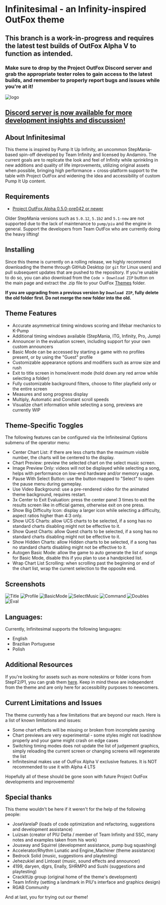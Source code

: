 # Infinitesimal - an Infinity-inspired OutFox theme
## **This branch is a work-in-progress and requires the latest test builds of OutFox Alpha V to function as intended.**
### Make sure to drop by the Project OutFox Discord server and grab the appropriate tester roles to gain access to the latest builds, and remember to properly report bugs and issues while you're at it!

![logo](https://raw.githubusercontent.com/dj505/Infinitesimal/main/Graphics/Logo/Logo%20(doubleres).png)

## [Discord server is now available for more development insights and discussion!](https://discord.gg/ex6e4jNm6s)

## About Infinitesimal
This theme is inspired by Pump It Up Infinity, an uncommon StepMania-based spin-off developed by Team Infinity and licensed by Andamiro. The current goals are to replicate the look and feel of Infinity while sprinkling in new additions and quality of life improvements, utilizing original assets when possible, bringing high performance + cross-platform support to the table with Project OutFox and widening the idea and accessibility of custom Pump It Up content.

## Requirements
* [Project OutFox Alpha 0.5.0-pre042 or newer](https://projectoutfox.com/downloads)

Older StepMania versions such as `5.0.12`, `5.1b2` and `5.1-new` are not supported due to the lack of maintenance to `pump/piu` and the engine in general. Support the developers from Team OutFox who are currently doing the heavy lifting!

## Installing
Since this theme is currently on a rolling release, we highly recommend downloading the theme through GitHub Desktop (or `git` for Linux users) and pull subsequent updates that are pushed to the repository. If you're unable to do so, you can also download from the `Code > Download ZIP` button on the main page and extract the .zip file to your OutFox [Themes](https://outfox.wiki/user-guide/config/folders/#themes) folder.

**If you are upgrading from a previous version by `Download ZIP`, fully delete the old folder first. Do not merge the new folder into the old.**

## Theme Features
* Accurate asymmetrical timing windows scoring and lifebar mechanics to K-Pump
* Additional timing windows available (StepMania, ITG, Infinity, Pro, Jump)
* Announcer in the evaluation screen, including support for your own custom announcers
* Basic Mode can be accessed by starting a game with no profiles present, or by using the "Guest" profile
* Customizable appearance options and modifiers such as arrow size and rush
* Exit to title screen in home/event mode (hold down any red arrow while selecting a folder)
* Fully customizable background filters, choose to filter playfield only or the entire screen
* Measures and song progress display
* Multiply, Automatic and Constant scroll speeds
* Visualize chart information while selecting a song, previews are currently WIP

## Theme-Specific Toggles
The following features can be configured via the Infinitesimal Options submenu of the operator menu:
* Center Chart List: if there are less charts than the maximum visible number, the charts will be centered to the display.
* Chart Preview: preview the selected chart on the select music screen.
* Image Preview Only: videos will not be displayed while selecting a song, helps with performance on low-end hardware and/or memory usage.
* Pause With Select Button: use the button mapped to "Select" to open the pause menu during gameplay.
* Use Video Background: use a pre-rendered video for the animated theme background, requires restart.
* 3x Center to Exit Evaluation: press the center panel 3 times to exit the results screen like in official games, otherwise exit on one press.
* Show Big Difficulty Icon: display a larger icon while selecting a difficulty, aspect ratios higher than 4:3 only.
* Show UCS Charts: allow UCS charts to be selected, if a song has no standard charts disabling might not be effective to it.
* Show Quest Charts: allow Quest charts to be selected, if a song has no standard charts disabling might not be effective to it.
* Show Hidden Charts: allow Hidden charts to be selected, if a song has no standard charts disabling might not be effective to it.
* Autogen Basic Mode: allow the game to auto generate the list of songs for Basic Mode, disable this if you plan to use a handpicked list.
* Wrap Chart List Scrolling: when scrolling past the beginning or end of the chart list, wrap the current selection to the opposite end.

## Screenshots
![Title](https://github.com/dj505/Infinitesimal/assets/12992355/ef053e35-70b2-466c-8244-162ae017b61a)
![Profile](https://github.com/dj505/Infinitesimal/assets/12992355/25847cb5-3e9a-4b58-9177-71dec52e176f)
![BasicMode](https://github.com/dj505/Infinitesimal/assets/12992355/12dbe987-f561-4f14-9770-124b512ca761)
![SelectMusic](https://github.com/dj505/Infinitesimal/assets/12992355/67ed99c7-1ef0-4528-8bc2-18cc01daf765)
![Command](https://github.com/dj505/Infinitesimal/assets/12992355/e241a569-811d-42f4-800f-ddb031978698)
![Doubles](https://github.com/dj505/Infinitesimal/assets/12992355/9a28709c-28cf-4a53-9529-b01d58ac1904)
![Eval](https://github.com/dj505/Infinitesimal/assets/7433694/69703018-961c-4546-9259-0ebd23229318)


## Languages:
Currently, Infinitesimal supports the following languages:
* English
* Brazilian Portuguese
* Polish

## Additional Resources
If you're looking for assets such as more noteskins or folder icons from StepF2/P1, you can grab them [here](https://drive.google.com/drive/folders/1pO9rbaPUwTTDFuEo_4tX8S1BEwmfukeF?usp=sharing). Keep in mind these are independent from the theme and are only here for accessibility purposes to newcomers.

## Current Limitations and Issues
The theme currently has a few limitations that are beyond our reach. Here is a list of known limitations and issues:
* Some chart effects will be missing or broken from incomplete parsing
* Chart previews are very experimental - some styles might not load/show properly and your game might crash on edge cases
* Switching timing modes does not update the list of judgement graphics, simply reloading the current screen or changing screens will regenerate the list
* Infinitesimal makes use of OutFox Alpha V exclusive features. It is NOT recommended to use it with Alpha 4 LTS

Hopefully all of these should be gone soon with future Project OutFox developments and improvements!

## Special thanks
This theme wouldn't be here if it weren't for the help of the following people:
* JoseVarelaP (loads of code optimization and refactoring, suggestions and development assistance)
* Luizsan (creator of PIU Delta / member of Team Infinity and SSC, many notes and examples taken from his work)
* Jousway and Squirrel (development assistance, pump bug squashing)
* Accelerator/Rhythm Lunatic and Engine_Machiner (theme assistance)
* Bedrock Solid (music, suggestions and playtesting)
* Jehezukiel and Lintoast (music, sound effects and announcer)
* 4199, daryen, djgrs, Enally, SHRMP0 and Sushi (suggestions and playtesting)
* CrackItUp group (original home of the theme's development)
* Team Infinity (setting a landmark in PIU's interface and graphics design)
* RGAB Community

And at last, you for trying out our theme!
